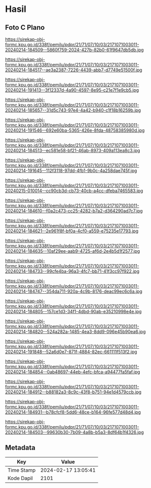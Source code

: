# Hasil

## Foto C Plano

https://sirekap-obj-formc.kpu.go.id/338f/pemilu/pdpr/21/71/07/10/03/2171071003011-20240214-184509--5860f759-2024-427b-82b0-61f9647db5db.jpg

https://sirekap-obj-formc.kpu.go.id/338f/pemilu/pdpr/21/71/07/10/03/2171071003011-20240214-184517--ae3a2387-7226-4439-abb7-d7749e51500f.jpg

https://sirekap-obj-formc.kpu.go.id/338f/pemilu/pdpr/21/71/07/10/03/2171071003011-20240214-191413--3f12337d-4a90-4597-8e95-c21e7f1e9cb5.jpg

https://sirekap-obj-formc.kpu.go.id/338f/pemilu/pdpr/21/71/07/10/03/2171071003011-20240214-185657--31d5c743-97e4-4a42-b940-c1f18b16259b.jpg

https://sirekap-obj-formc.kpu.go.id/338f/pemilu/pdpr/21/71/07/10/03/2171071003011-20240214-191546--692e60ba-5365-426e-8fda-48758385980d.jpg

https://sirekap-obj-formc.kpu.go.id/338f/pemilu/pdpr/21/71/07/10/03/2171071003011-20240214-184513--ec581e58-bf21-46ab-8973-409a113ea8c3.jpg

https://sirekap-obj-formc.kpu.go.id/338f/pemilu/pdpr/21/71/07/10/03/2171071003011-20240214-191645--112f3118-97dd-4fb1-9b0c-4a258dae745f.jpg

https://sirekap-obj-formc.kpu.go.id/338f/pemilu/pdpr/21/71/07/10/03/2171071003011-20240215-010014--cc90cb3d-cb73-40cb-a4cc-dfeba7465583.jpg

https://sirekap-obj-formc.kpu.go.id/338f/pemilu/pdpr/21/71/07/10/03/2171071003011-20240214-184610--f0a2c473-cc25-4282-b7a2-d364290ad7c7.jpg

https://sirekap-obj-formc.kpu.go.id/338f/pemilu/pdpr/21/71/07/10/03/2171071003011-20240214-184621--2e961f8f-bf0a-4cf0-a559-e75235e17793.jpg

https://sirekap-obj-formc.kpu.go.id/338f/pemilu/pdpr/21/71/07/10/03/2171071003011-20240214-184635--10af29ee-aab9-4725-af6d-2e4b5d1f2577.jpg

https://sirekap-obj-formc.kpu.go.id/338f/pemilu/pdpr/21/71/07/10/03/2171071003011-20240214-184733--99cfe4ba-96a3-4fc7-bb71-41f3cc97f922.jpg

https://sirekap-obj-formc.kpu.go.id/338f/pemilu/pdpr/21/71/07/10/03/2171071003011-20240214-184747--354da711-920a-4c9b-8176-deac99ec6c6a.jpg

https://sirekap-obj-formc.kpu.go.id/338f/pemilu/pdpr/21/71/07/10/03/2171071003011-20240214-184805--157ce1d3-34f1-4dbd-90ab-e35210998e4e.jpg

https://sirekap-obj-formc.kpu.go.id/338f/pemilu/pdpr/21/71/07/10/03/2171071003011-20240214-184820--524a282a-1485-4ea3-8dd9-096e45b90ea6.jpg

https://sirekap-obj-formc.kpu.go.id/338f/pemilu/pdpr/21/71/07/10/03/2171071003011-20240214-191848--52a6d0e7-871f-4884-82ec-661111f513f2.jpg

https://sirekap-obj-formc.kpu.go.id/338f/pemilu/pdpr/21/71/07/10/03/2171071003011-20240214-184854--0ab48697-44eb-4efc-bfca-a94477fa5faf.jpg

https://sirekap-obj-formc.kpu.go.id/338f/pemilu/pdpr/21/71/07/10/03/2171071003011-20240214-184912--b88182a3-8c9c-43f8-b751-94e1d4579ccb.jpg

https://sirekap-obj-formc.kpu.go.id/338f/pemilu/pdpr/21/71/07/10/03/2171071003011-20240214-184931--b78cfcf8-5dd6-48ce-b164-96fe577d48d4.jpg

https://sirekap-obj-formc.kpu.go.id/338f/pemilu/pdpr/21/71/07/10/03/2171071003011-20240214-184503--99630b30-7b09-4a8b-b5a3-8df64b1f4326.jpg


## Metadata

| Key        | Value               |
| ---------- | ------------------- |
| Time Stamp | 2024-02-17 13:05:41 |
| Kode Dapil | 2101                |




